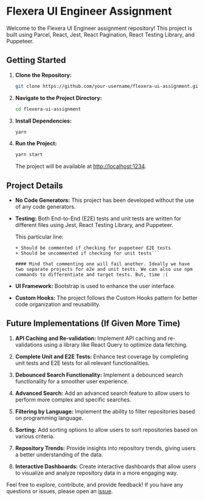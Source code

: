 # Flexera UI Engineer Assignment

Welcome to the Flexera UI Engineer assignment repository! This project is built using Parcel, React, Jest, React Pagination, React Testing Library, and Puppeteer.

## Getting Started

1. **Clone the Repository:**
   ```bash
   git clone https://github.com/your-username/flexera-ui-assignment.git
   ```

2. **Navigate to the Project Directory:**
   ```bash
   cd flexera-ui-assignment
   ```

3. **Install Dependencies:**
   ```bash
   yarn
   ```

4. **Run the Project:**
   ```bash
   yarn start
   ```
   The project will be available at [http://localhost:1234](http://localhost:1234).

## Project Details

- **No Code Generators:**
  This project has been developed without the use of any code generators.

- **Testing:**
  Both End-to-End (E2E) tests and unit tests are written for different files using Jest, React Testing Library, and Puppeteer.

  This particular line:
  ```testEnvironment: "jsdom"
  + Should be commented if checking for puppeteer E2E tests
  + Should be uncommented if checking for unit tests```

  #### Mind that commenting one will fail another. Ideally we have two separate projects for e2e and unit tests. We can also use npm commands to differentiate and target tests. But, time :(

- **UI Framework:**
  Bootstrap is used to enhance the user interface.

- **Custom Hooks:**
  The project follows the Custom Hooks pattern for better code organization and reusability.

## Future Implementations (If Given More Time)

1. **API Caching and Re-validation:**
   Implement API caching and re-validations using a library like React Query to optimize data fetching.

2. **Complete Unit and E2E Tests:**
   Enhance test coverage by completing unit tests and E2E tests for all relevant functionalities.

3. **Debounced Search Functionality:**
   Implement a debounced search functionality for a smoother user experience.

4. **Advanced Search:**
   Add an advanced search feature to allow users to perform more complex and specific searches.

5. **Filtering by Language:**
   Implement the ability to filter repositories based on programming language.

6. **Sorting:**
   Add sorting options to allow users to sort repositories based on various criteria.

7. **Repository Trends:**
   Provide insights into repository trends, giving users a better understanding of the data.

8. **Interactive Dashboards:**
   Create interactive dashboards that allow users to visualize and analyze repository data in a more engaging way.

Feel free to explore, contribute, and provide feedback! If you have any questions or issues, please open an [issue](https://github.com/your-username/flexera-ui-assignment/issues).